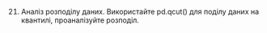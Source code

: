 21. Аналіз розподілу даних. Використайте pd.qcut() для поділу даних на квантилі, проаналізуйте розподіл.
